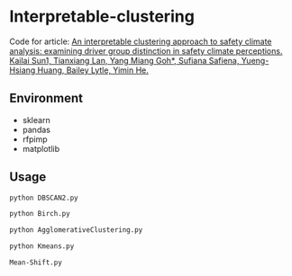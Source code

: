 # Interpretable-clustering

Code for article: [An interpretable clustering approach to safety climate analysis: examining driver group distinction in safety climate perceptions. Kailai Sun1, Tianxiang Lan, Yang Miang Goh*, Sufiana Safiena, Yueng-Hsiang Huang, Bailey Lytle, Yimin He. ](https://arxiv.org/abs/2310.19841)



## Environment
- sklearn
- pandas
- rfpimp
- matplotlib




## Usage


```bash 
python DBSCAN2.py
```


```bash 
python Birch.py
```

```bash 
python AgglomerativeClustering.py
```

```bash 
python Kmeans.py
```

```bash 
Mean-Shift.py
```


